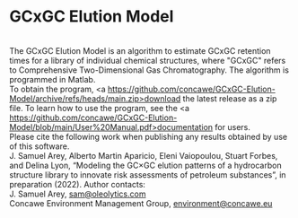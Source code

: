 # GCxGC Elution Model
<br>The GCxGC Elution Model is an algorithm to estimate GCxGC retention times for a library of individual chemical structures, where "GCxGC" refers to Comprehensive Two-Dimensional Gas Chromatography. The algorithm is programmed in Matlab.
<br>To obtain the program, <a https://github.com/concawe/GCxGC-Elution-Model/archive/refs/heads/main.zip>download the latest release as a zip file</a>. To learn how to use the program, see the <a https://github.com/concawe/GCxGC-Elution-Model/blob/main/User%20Manual.pdf>documentation for users</a>.
<br>Please cite the following work when publishing any results obtained by use of this software.
<br>J. Samuel Arey, Alberto Martin Aparicio, Eleni Vaiopoulou, Stuart Forbes, and Delina Lyon, “Modeling the GC×GC elution patterns of a hydrocarbon structure library to innovate risk assessments of petroleum substances”, in preparation (2022).
Author contacts:
<br>J. Samuel Arey, <sam@oleolytics.com>
<br>Concawe Environment Management Group, <environment@concawe.eu>
